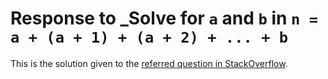 # Response to _Solve for `a` and `b` in `n = a + (a + 1) + (a + 2) + ... + b`

This is the solution given to the [referred question in StackOverflow](https://stackoverflow.com/questions/56189146/solve-for-a-and-b-in-n-a-a1-a2-b).
